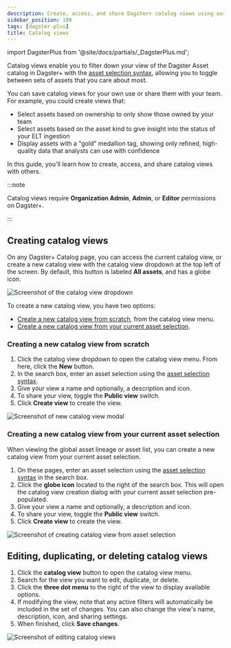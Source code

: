 ```yaml
---
description: Create, access, and share Dagster+ catalog views using asset selection syntax to filter and manage asset visibility.
sidebar_position: 100
tags: [dagster-plus]
title: Catalog views
---
```


import DagsterPlus from '@site/docs/partials/\_DagsterPlus.md';

<DagsterPlus />

Catalog views enable you to filter down your view of the Dagster Asset catalog in Dagster+ with the [asset selection syntax](/guides/build/assets/asset-selection-syntax), allowing you to toggle between sets of assets that you care about most.

You can save catalog views for your own use or share them with your team. For example, you could create views that:

- Select assets based on ownership to only show those owned by your team
- Select assets based on the asset kind to give insight into the status of your ELT ingestion
- Display assets with a "gold" medallion tag, showing only refined, high-quality data that analysts can use with confidence

In this guide, you'll learn how to create, access, and share catalog views with others.

:::note

Catalog views require **Organization Admin**, **Admin**, or **Editor** permissions on Dagster+.

:::

## Creating catalog views

On any Dagster+ Catalog page, you can access the current catalog view, or create a new catalog view with the catalog view dropdown at the top left of the screen. By default, this button is labeled **All assets**, and has a globe icon.

![Screenshot of the catalog view dropdown](/images/dagster-plus/features/asset-catalog/catalog-views.png)

To create a new catalog view, you have two options:

- [Create a new catalog view from scratch](#creating-a-new-catalog-view-from-scratch), from the catalog view menu.
- [Create a new catalog view from your current asset selection](#creating-a-new-catalog-view-from-your-current-asset-selection).

### Creating a new catalog view from scratch

1. Click the catalog view dropdown to open the catalog view menu. From here, click the **New** button.
2. In the search box, enter an asset selection using the [asset selection syntax](/guides/build/assets/asset-selection-syntax/reference).
3. Give your view a name and optionally, a description and icon.
4. To share your view, toggle the **Public view** switch.
5. Click **Create view** to create the view.

![Screenshot of new catalog view modal](/images/dagster-plus/features/asset-catalog/new-catalog-view.png)

### Creating a new catalog view from your current asset selection

When viewing the global asset lineage or asset list, you can create a new catalog view from your current asset selection.

1. On these pages, enter an asset selection using the [asset selection syntax](/guides/build/assets/asset-selection-syntax/reference) in the search box.
2. Click the **globe icon** located to the right of the search box. This will open the catalog view creation dialog with your current asset selection pre-populated.
3. Give your view a name and optionally, a description and icon.
4. To share your view, toggle the **Public view** switch.
5. Click **Create view** to create the view.

![Screenshot of creating catalog view from asset selection](/images/dagster-plus/features/asset-catalog/new-catalog-view-from-asset-list-page.png)

## Editing, duplicating, or deleting catalog views

1. Click the **catalog view** button to open the catalog view menu.
2. Search for the view you want to edit, duplicate, or delete.
3. Click the **three dot menu** to the right of the view to display available options.
4. If modifying the view, note that any active filters will automatically be included in the set of changes. You can also change the view's name, description, icon, and sharing settings.
5. When finished, click **Save changes**.

![Screenshot of editing catalog views](/images/dagster-plus/features/asset-catalog/edit-catalog-view.png)
